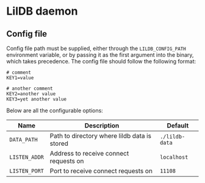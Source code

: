 
# LilDB daemon

## Config file

Config file path must be supplied, either through the `LILDB_CONFIG_PATH` environment variable, or by passing it as the first argument into the binary, which takes precedence. The config file should follow the following format:

```
# comment
KEY1=value

# another comment
KEY2=another value
KEY3=yet another value
```

Below are all the configurable options:

| Name | Description | Default |
|---|---|---|
| `DATA_PATH` | Path to directory where lildb data is stored | `./lildb-data` |
| `LISTEN_ADDR` | Address to receive connect requests on | `localhost` |
| `LISTEN_PORT` | Port to receive connect requests on | `11108` |